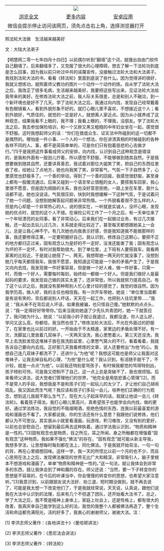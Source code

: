 

<table>
  <tr>
    <td align="center" colspan="3">
      <a href="https://github.com/ogate/ogate/blob/master/README.md"><img src="https://cloud.githubusercontent.com/assets/11880933/13434984/f430fae2-e012-11e5-814f-c2df1e82b247.jpg"/></a>
    </td>
  </tr>
  <tr>
    <td align="center">
      <a href="https://s3.ap-south-1.amazonaws.com/ogatem/oGate.htm?c817602&from=oNote">浏览全文</a>
    </td>
    <td align="center">
      <a href="https://s3.ap-south-1.amazonaws.com/ogatem/oGate.htm?from=oNote">更多内容</a>
    </td>
    <td align="center">
      <a href="https://raw.githubusercontent.com/ogate/up/master/ogate.apk">安卓应用</a>
    </td>
  </tr>
  <tr>
    <td align="center" colspan="3">
      微信会提示停止访问该网页，须先点击右上角，选择浏览器打开
    </td>
  </tr>
</table>    


照法轮大法做　生活越来越美好


文：大陆大法弟子




【明慧网二零一七年四月十四日】以前偶尔听到“翻墙”这个词，就搜出自由门软件自己翻墙了。后来翻墙多了，又克服了很大的心理障碍，想去了解一下法轮功到底是怎么回事，因为我以前只听过中共的诬蔑宣传，没接触过法轮大法和大法弟子。我找到法轮大法的书，看看《转法轮》里面到底说了些什么。因为觉得讲的很好，我就又想炼功，就照着师父教功的图片一个动作一个动作的炼。自从学了法轮大法之后，我改正了很多毛病，生活越来越美好，我要把这些写出来，见证法轮大法给我带来的美好。在修炼法轮大法之前，我人际关系很差，总是和别人不融洽，到一个新环境也是好不了几天。学了法轮大法之后，我通过向内找，发现自己经常戴着有色眼镜看人，看到外貌形象不好的，就打心眼儿里不喜欢，不想接近这个人；看到外貌好，气质佳的，就觉的一定是好人，就想离人家近点。因为从小就养成了这种观念，结果我看不上眼的，我不理；我看上眼的，不理我，没朋友。学了法轮大法之后，我去参加保险培训，和一个又胖又黑又粗糙的中年妇女坐在一起，感觉很不舒服。这时我想起师父的话：“你们在救度众生、证实法中所碰到的这一切都不是偶然的。哪怕是一件小事、一个人的一个想法，你在讲清真相的时候碰到的各种各样不同的人、事，都不是简简单单的，可是你们只有抱着慈悲的心去做才行。”[1]于是我把这件事看成师父的安排，向内找，认识到自己这种观念是错误的，是我和外面有一股劲儿拧着，所以感觉不舒服，不能够做到随其自然。于是我想要做到随其自然，还要讲真善忍，我试着对那位大姐笑了笑，把自己的东西往里收了收，给她让了点地方，她也向我笑了笑，非常客气，气氛一下子自然多了，心里感觉也舒服多了。一个善的举动，得到了一个善的回报，我感觉很舒服，甚至身上都有一股暖流通过。后来又碰到一个语言举止很粗的女人，要搭我车回家，我心里很不愿意，但是因为顺路的关系，我也没好意思拒绝。一路上坐在车里，我什么话都不说，她也没说话，气氛很压抑，快到时我想缓解一下这种气氛，于是试着问了她一个问题，没想到她解答起问题来非常热情。一个外貌看着很不怎么样的人，但是内心却是一个非常热心的人，说的很实在，一听就是实诚人，没坏心眼，发现她的优点时，就觉的这个人不错。在保险公司工作了一个月之后，有一天单位来了一个年轻漂亮的女同事，看了非常动心。后来我们在一起做过业务，有过几次接触，还一起出去玩儿过几次，关系就走得比较近了，甚至每天都想跟她呆上一会儿，总是让我心神不宁。有几次她也向我表示好感，但是我知道我不能做那样的事，我还要修得正果，一定要把握好自己。我认识到，修炼自己这颗心，要把不正的地方都归正过来，固有观念认为是好的不一定好，没准还能害了我；固有观念认为坏的不一定坏，有时对我帮助很大。到了单位里，上下班有人要搭我车，我看两家离的比较近，于是就让她搭了一、两天。我想帮她一两天的忙就没事了，没想到她几乎每天都搭我车。我很不愿意，我知道这可能是一个新的矛盾产生了，于是我又向内去找，我发现做一件好事容易，但是做一个好人难，做一件好事，只需一时，而做一个好人，需要每时每刻，始终如一都做一个好人。但是我们做好人是最起码的要求，我发现自己做的其实太差了，还非常低，所以我就努力提高自己。有了这个认识之后，我就没有那种帮别人忙心里计较的感觉了，我觉的很自然。因为我学历高，做人好，我的主任也相信我。有一次开车带她，她说：“单位里当面都是有说有笑的，背后都说别人坏话，天天在一起工作，也把别人往坑里带……”我说：“我从来不在背后说人坏话，如果我被骗，也只怪自己傻。”她默默的点点头，说：“我一定得好好带带你。”后来当我劝她退了少先队共青团时，她一下就答应了，我问她为什么，她说：“以前我小妗子就让我退过，我都没退，你人这么好，学问又这么高，你都信，我当然也信了。”修炼法轮大法后，不光在外面过的舒服了，在家里也比以前过的好。一开始由于不太精進，家里边的矛盾处理不好。有一次，洗脚盆儿里放着几双袜子，一天两天没洗，我心里憋着火。第三天还没洗，我早上去洗脸发现这堆袜子放在我洗脸盆里，心里憋气窝火的不行。看着看着，我就告诉自己要向内去找。正好那几天我看修炼的文章，说人还要修出“为他”的心，我想自己连几双袜子都洗不了，还讲什么“为他”呢？我想这可能也是师父让我面对这堆袜子，让我去掉自私的心理，“为他”是什么呢？我认识到，有活随手就干了，不计较，就是一点点“为他”。以前我还特别爱骂孩子，有时候我都觉的骂得特别凶，孩子特别可怜，可是我又控制不了自己，这一点上总是突破不了，我也很烦恼。后来看师父讲法，说大觉者们管理他们的世界，“他完全是用慈悲善心管理”[2]，而不是常人的手段，我想我是不是和孩子们在一起玩儿的太少了，才让他们自己胡闹捣乱，我又因此而生气呢？我应该和孩子们多玩一会儿，培养他们正确的行为观念，想到这儿我就不那么生气了。现在大儿子起床早的话，我就让他读一会儿《转法轮》。看着孩子得法，我打心眼儿里高兴，真希望孩子也能学会向内找，做的更好。通过学法炼功，我自觉的不吸烟喝酒，拒绝色情的东西，连我以前最喜爱的游戏和漫画也不看了。大家都说我，你的生活还有什么意思？我跟他们说修炼，他们都认为不可思议。其实我从小就爱看漫画，玩游戏，积习难改，又没有别的爱好，以前也总安慰自己，想留到最后再去这种执着。通过学法我认识到，“物质和精神是一性的。”[3]固有观念也是物质，目之所见，耳之所闻，身之所触都在增强着“固有观念”这种物质。我如果不强化“佛法”的存在，“固有观念”就可能从新主导我，我想多学法，让思想每时每刻都在法上，同化佛法。于是我就开始背法，一句一句的背，再在心里细想回味。这样一学，我一天的所悟比以前一个月的也不少，而且心思用在法上之后，发现佛法展现的世界无比广大和精深，非常吸引人，脑子里根本不想游戏和漫画了。单单“物质和精神是一性的。”这一句法，就让我体会到非常多的东西，就让我体会到了神和魔的存在。师父还说：“当然，要一下子转变你的思想是不容易的，在今后的听课当中，你会慢慢的转变你的思想，也希望大家注意听。”[3]我意识到，以前跟朋友说大法好、劝三退，短时期没做到，就不再去说了，可能是我太想一下改变他们了，于是我就经常说，天天说，认真说，跟他们说我在大法中认识到的法理，后来有几个不但退了团队，还开始看大法书了。总之，学了大法之后，我不管是精神上身体上，家庭上社会上，还是性格上，都有很大的改善，我真庆幸自己能学到这么好的法，我觉的我整个人都被佛法再造了，整个生活和命运都充满阳光，活的好多了，我衷心的谢谢师父，谢谢大法。注：

[1] 李洪志师父著作：《各地讲法十》〈曼哈顿讲法〉

[2] 李洪志师父著作：《悉尼法会讲法》

[3] 李洪志师父著作：《转法轮》


